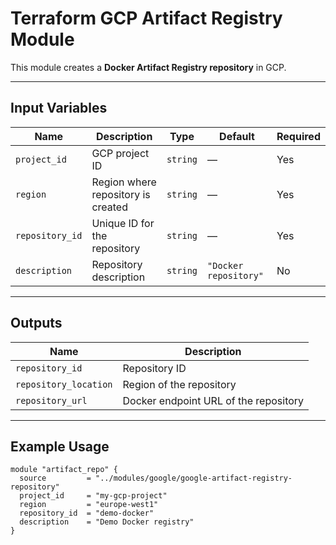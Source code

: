 # Terraform GCP Artifact Registry Module

This module creates a **Docker Artifact Registry repository** in GCP.

---

## Input Variables

| Name | Description | Type | Default | Required |
|------|-------------|------|---------|----------|
| `project_id` | GCP project ID | `string` | — | Yes |
| `region` | Region where repository is created | `string` | — | Yes |
| `repository_id` | Unique ID for the repository | `string` | — | Yes |
| `description` | Repository description | `string` | `"Docker repository"` | No |

---

## Outputs

| Name | Description |
|------|-------------|
| `repository_id` | Repository ID |
| `repository_location` | Region of the repository |
| `repository_url` | Docker endpoint URL of the repository |

---

## Example Usage

```hcl
module "artifact_repo" {
  source         = "../modules/google/google-artifact-registry-repository"
  project_id     = "my-gcp-project"
  region         = "europe-west1"
  repository_id  = "demo-docker"
  description    = "Demo Docker registry"
}
```
